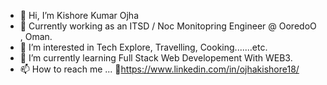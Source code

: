 - 👋 Hi, I’m Kishore Kumar Ojha
- 🏢 Currently working as an ITSD / Noc Monitopring Engineer @ OoredoO , Oman.
- 👀 I’m interested in Tech Explore, Travelling, Cooking.......etc.
- 🌱 I’m currently learning Full Stack Web Developement With WEB3.
- 📫 How to reach me ... 👥https://www.linkedin.com/in/ojhakishore18/

<!---
0jha/0jha is a ✨ special ✨ repository because its `README.md` (this file) appears on your GitHub profile.
You can click the Preview link to take a look at your changes.
--->
